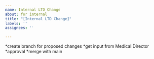 ```yaml
---
name: Internal LTD Change
about: for internal
title: "[Internal LTD Change]"
labels: ''
assignees: ''

---
```


*create branch for proposed changes
*get input from Medical Director
*approval
*merge with main
